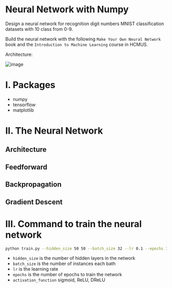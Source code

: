 # Neural Network with Numpy

Design a neural network for recognition digit numbers MNIST classification datasets with 10 class from 0-9.

Build the neural network with the following `Make Your Own Neural Network` book and the `Introduction to Machine Learning` course in HCMUS.

Architecture:

![image](https://1.cms.s81c.com/sites/default/files/2021-01-06/ICLH_Diagram_Batch_01_03-DeepNeuralNetwork-WHITEBG.png)

# I. Packages
- numpy
- tensorflow
- matplotlib

# II. The Neural Network
## Architecture

## Feedforward

## Backpropagation

## Gradient Descent


# III. Command to train the neural network
```bash
python train.py --hidden_size 50 50 --batch_size 32 --lr 0.1 --epochs 10 --activation_function sigmoid
```
- `hidden_size` is the number of hidden layers in the network
- `batch_size` is the number of instances each bath
- `lr` is the learning rate 
- `epochs` is the number of epochs to train the network
- `activation_function` sigmoid, ReLU, DReLU
